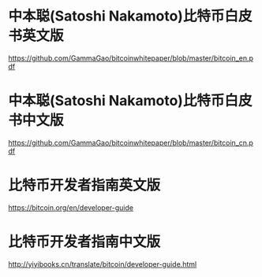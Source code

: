 # 中本聪(Satoshi Nakamoto)比特币白皮书英文版
https://github.com/GammaGao/bitcoinwhitepaper/blob/master/bitcoin_en.pdf

# 中本聪(Satoshi Nakamoto)比特币白皮书中文版
https://github.com/GammaGao/bitcoinwhitepaper/blob/master/bitcoin_cn.pdf

# 比特币开发者指南英文版
https://bitcoin.org/en/developer-guide

# 比特币开发者指南中文版
http://yiyibooks.cn/translate/bitcoin/developer-guide.html

